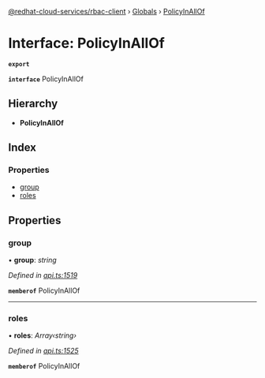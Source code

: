 [@redhat-cloud-services/rbac-client](../README.md) › [Globals](../globals.md) › [PolicyInAllOf](policyinallof.md)

# Interface: PolicyInAllOf

**`export`** 

**`interface`** PolicyInAllOf

## Hierarchy

* **PolicyInAllOf**

## Index

### Properties

* [group](policyinallof.md#group)
* [roles](policyinallof.md#roles)

## Properties

###  group

• **group**: *string*

*Defined in [api.ts:1519](https://github.com/RedHatInsights/javascript-clients/blob/master/packages/rbac/api.ts#L1519)*

**`memberof`** PolicyInAllOf

___

###  roles

• **roles**: *Array‹string›*

*Defined in [api.ts:1525](https://github.com/RedHatInsights/javascript-clients/blob/master/packages/rbac/api.ts#L1525)*

**`memberof`** PolicyInAllOf
